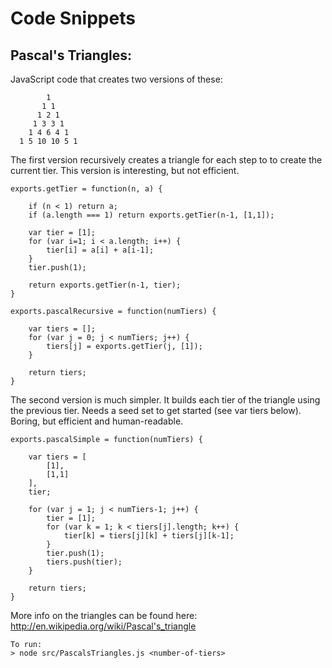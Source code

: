 Code Snippets
===========================

Pascal's Triangles:
---------------------------

JavaScript code that creates two versions of these:

 		    1
 	       1 1
 	      1 2 1
 	     1 3 3 1
 	    1 4 6 4 1
 	  1 5 10 10 5 1

The first version recursively creates a triangle for each step to to create the current tier. This version is interesting, but not efficient. 

	exports.getTier = function(n, a) {

		if (n < 1) return a;
		if (a.length === 1) return exports.getTier(n-1, [1,1]);

		var tier = [1];
		for (var i=1; i < a.length; i++) {
			tier[i] = a[i] + a[i-1];
		}
		tier.push(1);

		return exports.getTier(n-1, tier);
	}

	exports.pascalRecursive = function(numTiers) {

		var tiers = [];
		for (var j = 0; j < numTiers; j++) {
			tiers[j] = exports.getTier(j, [1]);
		}

		return tiers;
	}



The second version is much simpler. It builds each tier of the triangle using the previous tier. Needs a seed set to get started (see var tiers below). Boring, but efficient and human-readable.

	exports.pascalSimple = function(numTiers) {

		var tiers = [
			[1],
			[1,1]
		],
		tier;

		for (var j = 1; j < numTiers-1; j++) {
			tier = [1];
			for (var k = 1; k < tiers[j].length; k++) {
				tier[k] = tiers[j][k] + tiers[j][k-1];
			}
			tier.push(1);
			tiers.push(tier);
		}

		return tiers;
	}

More info on the triangles can be found here: http://en.wikipedia.org/wiki/Pascal's_triangle

	To run:
	> node src/PascalsTriangles.js <number-of-tiers>